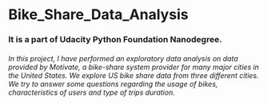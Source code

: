 # Bike_Share_Data_Analysis

### It is a part of Udacity Python Foundation Nanodegree.

###### In this project, I have performed an exploratory data analysis on data provided by Motivate, a bike-share system provider for many major cities in the United States. We explore US bike share data from three different cities. We try to answer some questions regarding the usage of bikes, characteristics of users and type of trips duration.
